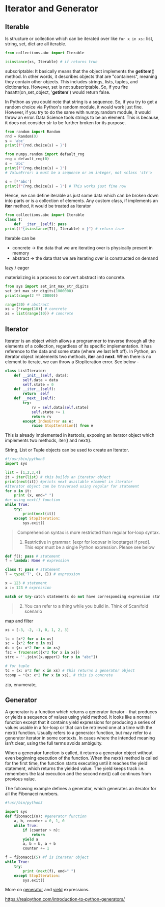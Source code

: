 # Iterator and Generator

## Iterable
Is structure or collection which can be iterated over like `for x in xs:` list, string, set, dict are all iterable.

```python
from collections.abc import Iterable

isinstance(xs, Iterable) # if returns true
```

subscriptable: It basically means that the object implements the __getitem__() method. In other words, it describes objects that are "containers", meaning they contain other objects. This includes strings, lists, tuples, and dictionaries. However, set is not subscriptable. So, if you fire hasattr(on_set_object, '__getitem__') would return false.

In Python as you could note that string is a sequence. So, if you try to get a random choice via Python's random module, it would work just fine. However, if you try to do the same with numpy.random module, it would throw an error. Data Science tools strings to be an element. This is because, it does not consider str to be further broken for its purpose.

```python
from random import Random
rnd = Random(0)
s = 'abc'
print(f"{rnd.choice(s) = }")

from numpy.random import default_rng
rng = default_rng(0)
s = 'abc'
print(f"{rng.choice(s) = }")
# ValueError: a must be a sequence or an integer, not <class 'str'>

s = [*'abc']
print(f"{rng.choice(s) = }") # This works just fine now
```

Hence, we can define iterable as just some data which can be broken down into parts or is a collection of elements. Any custom class, if implements an __iter__ method, it would be treated as Iterator

```python
from collections.abc import Iterable
class T:
    def __iter__(self): pass
print(f"{isinstance(T(), Iterable) = }") # return true
```

Iterable can be
* concrete -> the data that we are iterating over is physically present in memory
* abstract -> the data that we are iterating over is constructed on demand

lazy / eager

materializing is a process to convert abstract into concrete.
```python
from sys import set_int_max_str_digits
set_int_max_str_digits(1000000)
print(range(2 ** 20000))

range(20) # abstract
xs = [*range(10)] # concrete
xs = list(range(10)) # concrete
```


## Iterator
Iterator is an object which allows a programmer to traverse through all the elements of a collection, regardless of its specific implementation. It has reference to the data and some state (where we last left off). In Python, an iterator object implements two methods, __iter__ and __next__. When there is no element to iterate, we can throw a StopIteration error. See below -
```python
class ListIterator:
    def __init__(self, data):
        self.data = data
        self.state = 0
    def __iter__(self):
        return  self
    def __next__(self):
        try:
            rv = self.data[self.state]
            self.state += 1
            return rv
        except IndexError as e:
            raise StopIteration() from e
```

This is already implemented in itertools, exposing an iterator object which implements two methods, iter() and next().

String, List or Tuple objects can be used to create an Iterator.

```python
#!/usr/bin/python3
import sys

list = [1,2,3,4]
it = iter(list) # this builds an iterator object
print(next(it)) #prints next available element in iterator
#Iterator object can be traversed using regular for statement
for x in it:
    print (x, end=" ")
#or using next() function
while True:
    try:
        print(next(it))
    except StopIteration:
        sys.exit()
```

> Comprehension syntax is more restricted than regular for-loop syntax.
> 1. Restrictive in grammar: [expr for loopvar in looptarget if pred]. This expr must be a single Python expression. Please see below
```python
def f(): pass # statement
f = lambda: None # expression

class T: pass # statement
T = type('T', (), {}) # expression

x = 123 # statement
x := 123 # expression

match or try-catch statements do not have corresponding expression statement
```

> 2. You can refer to a thing while you build in. Think of Scan/fold scenario

map and filter

```python
xs = [-3, -2, -1, 0, 1, 2, 3]

lc = [x*2 for x in xs]
sc = {x*2 for x in xs}
dc = {x: x*2 for x in xs}
fsc = frozenset({x*2 for x in xs})
strc = ''.join([x.upper() for x in "abc"])

# for tuple
tc = (x: x*2 for x in xs) # this returns a generator object
tcomp = *(x: x*2 for x in xs), # this is concrete
```

zip, enumerate,
## Generator
A generator is a function which returns a generator iterator - that produces or yields a sequence of values using yield method. It looks like a normal function except that it contains yield expressions for producing a series of values usable in a for-loop or that can be retrieved one at a time with the next() function. Usually refers to a generator function, but may refer to a generator iterator in some contexts. In cases where the intended meaning isn’t clear, using the full terms avoids ambiguity.

When a generator function is called, it returns a generator object without even beginning execution of the function. When the next() method is called for the first time, the function starts executing until it reaches the yield statement, which returns the yielded value. The yield keeps track i.e. remembers the last execution and the second next() call continues from previous value.


The following example defines a generator, which generates an iterator for all the Fibonacci numbers.
```python
#!usr/bin/python3

import sys
def fibonacci(n): #generator function
    a, b, counter = 0, 1, 0
    while True:
        if (counter > n):
            return
        yield a
        a, b = b, a + b
        counter += 1

f = fibonacci(5) #f is iterator object
while True:
    try:
        print (next(f), end=" ")
    except StopIteration:
        sys.exit()
```

More on [generator](https://docs.python.org/3.10/reference/expressions.html#generator-expressions) and [yield](https://docs.python.org/3.10/reference/expressions.html#generator-expressions) expressions.

https://realpython.com/introduction-to-python-generators/
